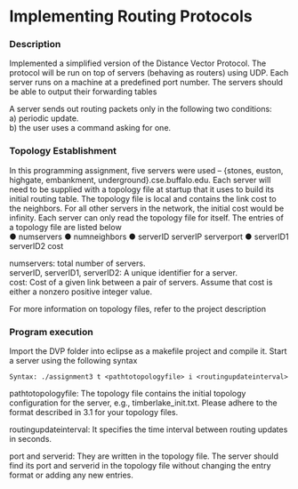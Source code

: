 Implementing Routing Protocols
=================================

### Description

Implemented a simplified version of the Distance Vector Protocol. The protocol will be run on top of servers (behaving as routers) using UDP. Each server runs on a machine at a predefined port number. The servers should be able to output their forwarding tables												
																																						
A server sends out routing packets only in the following two conditions: 																			
a) periodic update.																																			
b) the user uses a command asking for one.																														

### Topology Establishment

In this programming assignment, five servers were used – {stones, euston, highgate, embankment, underground}.cse.buffalo.edu. Each server will need to be supplied with a topology file at startup that it uses to build its initial routing table. The topology file is local and contains the link cost to the neighbors. For all other servers in the network, the initial cost would be infinity. Each server can only read the topology file for itself. The entries of a topology file are listed below																			
	● num­servers
	● num­neighbors
	● server­ID server­IP server­port
	● server­ID1 server­ID2 cost

num­servers: total number of servers.																											
server­ID, server­ID1, server­ID2: A unique identifier for a server.																							
cost: Cost of a given link between a pair of servers. Assume that cost is either a non­zero positive integer value.											

For more information on topology files, refer to the project description

### Program execution

Import the DVP folder into eclipse as a makefile project and compile it. Start a server using the following syntax

	Syntax: ./assignment3 ­t <path­to­topology­file> ­i <routing­update­interval>

path­to­topology­file: The topology file contains the initial topology
configuration for the server, e.g., timberlake_init.txt. Please adhere to the
format described in 3.1 for your topology files.

routing­update­interval: It specifies the time interval between routing updates
in seconds.

port and server­id: They are written in the topology file. The server should find
its port and server­id in the topology file without changing the entry format or
adding any new entries.